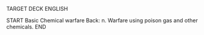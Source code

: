 TARGET DECK
ENGLISH

START
Basic
Chemical warfare
Back: n. Warfare using poison gas and other chemicals.
END
